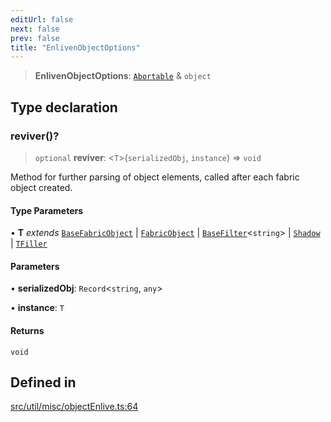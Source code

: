 ```yaml
---
editUrl: false
next: false
prev: false
title: "EnlivenObjectOptions"
---
```


> **EnlivenObjectOptions**: [`Abortable`](/api/type-aliases/abortable/) & `object`

## Type declaration

### reviver()?

> `optional` **reviver**: \<`T`\>(`serializedObj`, `instance`) => `void`

Method for further parsing of object elements,
called after each fabric object created.

#### Type Parameters

• **T** *extends* [`BaseFabricObject`](/api/classes/basefabricobject/) \| [`FabricObject`](/api/classes/fabricobject/) \| [`BaseFilter`](/api/namespaces/filters/classes/basefilter/)\<`string`\> \| [`Shadow`](/api/classes/shadow/) \| [`TFiller`](/api/type-aliases/tfiller/)

#### Parameters

• **serializedObj**: `Record`\<`string`, `any`\>

• **instance**: `T`

#### Returns

`void`

## Defined in

[src/util/misc/objectEnlive.ts:64](https://github.com/fabricjs/fabric.js/blob/5c1240d8b4662e45868dd33f385f941de21c8e9c/src/util/misc/objectEnlive.ts#L64)

